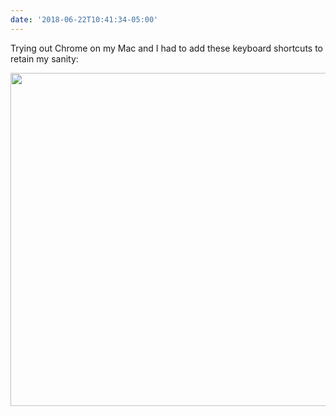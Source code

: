 ```yaml
---
date: '2018-06-22T10:41:34-05:00'
---
```

Trying out Chrome on my Mac and I had to add these keyboard shortcuts to retain my sanity: 

<img src="/posts/uploads/2018/7a4a48ebc8.jpg" width="600" height="533" />
